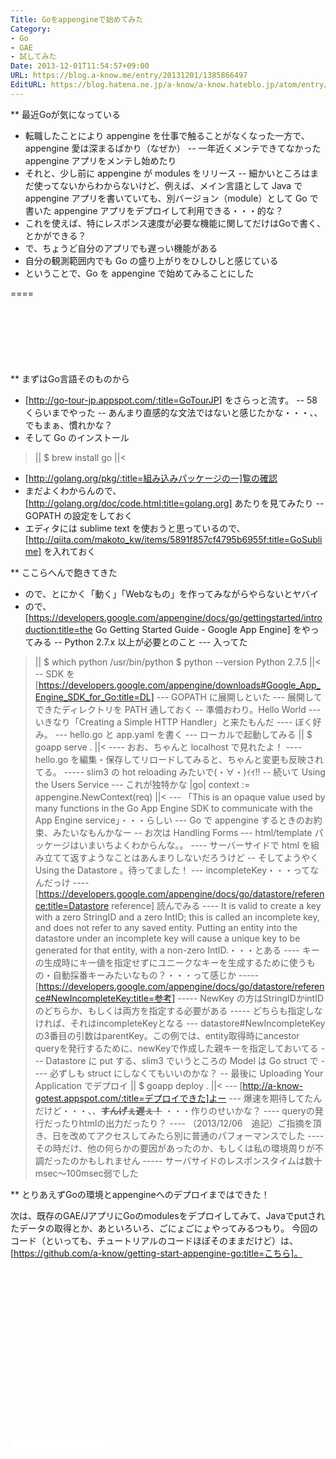 ```yaml
---
Title: Goをappengineで始めてみた
Category:
- Go
- GAE
- 試してみた
Date: 2013-12-01T11:54:57+09:00
URL: https://blog.a-know.me/entry/20131201/1385866497
EditURL: https://blog.hatena.ne.jp/a-know/a-know.hateblo.jp/atom/entry/12921228815727979252
---
```


** 最近Goが気になっている
- 転職したことにより appengine を仕事で触ることがなくなった一方で、appengine 愛は深まるばかり（なぜか）
-- 一年近くメンテできてなかった appengine アプリをメンテし始めたり
- それと、少し前に appengine が modules をリリース
-- 細かいところはまだ使ってないからわからないけど、例えば、メイン言語として Java で appengine アプリを書いていても、別バージョン（module）として Go で書いた appengine アプリをデプロイして利用できる・・・的な？
- これを使えば、特にレスポンス速度が必要な機能に関してだけはGoで書く、とかができる？
- で、ちょうど自分のアプリでも遅っい機能がある
- 自分の観測範囲内でも Go の盛り上がりをひしひしと感じている
- ということで、Go を appengine で始めてみることにした

====

<script async src="//pagead2.googlesyndication.com/pagead/js/adsbygoogle.js"></script>
<!-- article-top -->
<ins class="adsbygoogle"
     style="display:inline-block;width:728px;height:90px"
     data-ad-client="ca-pub-3463034538369189"
     data-ad-slot="8367620130"></ins>
<script>
(adsbygoogle = window.adsbygoogle || []).push({});
</script>


** まずはGo言語そのものから
- [http://go-tour-jp.appspot.com/:title=GoTourJP] をさらっと流す。
-- 58くらいまでやった
-- あんまり直感的な文法ではないと感じたかな・・・、、でもまぁ、慣れかな？
- そして Go のインストール
>||
$ brew install go
||<
- [http://golang.org/pkg/:title=組み込みパッケージの一]覧の確認
- まだよくわからんので、 [http://golang.org/doc/code.html:title=golang.org] あたりを見てみたり
-- GOPATH の設定をしておく
- エディタには sublime text を使おうと思っているので、[http://qiita.com/makoto_kw/items/5891f857cf4795b6955f:title=GoSublime] を入れておく


** ここらへんで飽きてきた
- ので、とにかく「動く」「Webなもの」を作ってみながらやらないとヤバイ
- ので、[https://developers.google.com/appengine/docs/go/gettingstarted/introduction:title=the Go Getting Started Guide - Google App Engine] をやってみる
-- Python 2.7.x 以上が必要とのこと
--- 入ってた
>||
$ which python
/usr/bin/python
$ python --version
Python 2.7.5
||<
-- SDK を[https://developers.google.com/appengine/downloads#Google_App_Engine_SDK_for_Go:title=DL]
--- GOPATH に展開しといた
--- 展開してできたディレクトリを PATH 通しておく
-- 準備おわり。Hello World
--- いきなり「Creating a Simple HTTP Handler」と来たもんだ
---- ぼく好み。
--- hello.go と app.yaml を書く
--- ローカルで起動してみる
>||
$ goapp serve .
||<
---- おお、ちゃんと localhost で見れたよ！
---- hello.go を編集・保存してリロードしてみると、ちゃんと変更も反映されてる。
----- slim3 の hot reloading みたいで(・∀・)ｲｲ!!
-- 続いて Using the Users Service
--- これが独特かな
>|go|
context := appengine.NewContext(req)
||<
--- 「This is an opaque value used by many functions in the Go App Engine SDK to communicate with the App Engine service」・・・らしい
--- Go で appengine するときのお約束、みたいなもんかなー
-- お次は Handling Forms
--- html/template パッケージはいまいちよくわからんな。。
---- サーバーサイドで html を組み立てて返すようなことはあんまりしないだろうけど
-- そしてようやく Using the Datastore 。待ってました！
--- incompleteKey・・・ってなんだっけ
---- [https://developers.google.com/appengine/docs/go/datastore/reference:title=Datastore reference] 読んでみる
---- It is valid to create a key with a zero StringID and a zero IntID; this is called an incomplete key, and does not refer to any saved entity. Putting an entity into the datastore under an incomplete key will cause a unique key to be generated for that entity, with a non-zero IntID.・・・とある
---- キーの生成時にキー値を指定せずにユニークなキーを生成するために使うもの・自動採番キーみたいなもの？・・・って感じか
----- [https://developers.google.com/appengine/docs/go/datastore/reference#NewIncompleteKey:title=参考]
----- NewKey の方はStringIDかintIDのどちらか、もしくは両方を指定する必要がある
----- どちらも指定しなければ、それはincompleteKeyとなる
--- datastore#NewIncompleteKey の3番目の引数はparentKey。この例では、entity取得時にancestor queryを発行するために、newKeyで作成した親キーを指定しておいてる
--- Datastore に put する、slim3 でいうところの Model は Go struct で
---- 必ずしも struct にしなくてもいいのかな？
-- 最後に Uploading Your Application でデプロイ
>||
 $ goapp deploy .
||<
--- [http://a-know-gotest.appspot.com/:title=デプロイできた]よー
--- 爆速を期待してたんだけど・・・、、<del datetime="2013-12-06T09:44:44+09:00"><span class="deco" style="font-weight:bold;">すんげぇ遅ぇ！</span></del> ・・・作りのせいかな？
---- queryの発行だったりhtmlの出力だったり？
---- （2013/12/06　追記）ご指摘を頂き、日を改めてアクセスしてみたら別に普通のパフォーマンスでした
---- その時だけ、他の何らかの要因があったのか、もしくは私の環境周りが不調だったのかもしれません
----- サーバサイドのレスポンスタイムは数十msec〜100msec弱でした


** とりあえずGoの環境とappengineへのデプロイまではできた！

次は、既存のGAE/JアプリにGoのmodulesをデプロイしてみて、Javaでputされたデータの取得とか、あといろいろ、ごにょごにょやってみるつもり。
今回のコード（といっても、チュートリアルのコードほぼそのままだけど）は、[https://github.com/a-know/getting-start-appengine-go:title=こちら]。


<script async src="//pagead2.googlesyndication.com/pagead/js/adsbygoogle.js"></script>
<!-- article-bottom2 -->
<ins class="adsbygoogle"
     style="display:inline-block;width:300px;height:250px"
     data-ad-client="ca-pub-3463034538369189"
     data-ad-slot="5274552934"></ins>
<script>
(adsbygoogle = window.adsbygoogle || []).push({});
</script>


<iframe src="//blog.hatena.ne.jp/a-know/a-know.hateblo.jp/subscribe/iframe" allowtransparency="true" frameborder="0" scrolling="no" width="150" height="28"></iframe>


<script src="https://moshi-moshi.moshimo.works/moshimoshi/a_know_blog/20131201-1385866497?title=Go%E3%82%92appengine%E3%81%A7%E5%A7%8B%E3%82%81%E3%81%A6%E3%81%BF%E3%81%9F"></script>
